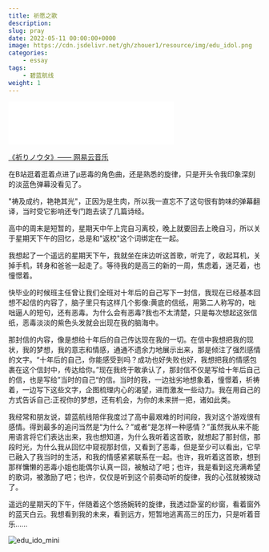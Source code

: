 ```yaml
---
title: 祈愿之歌
description: 
slug: pray
date: 2022-05-11 00:00:00+0000
image: https://cdn.jsdelivr.net/gh/zhouer1/resource/img/edu_idol.png
categories:
    - essay
tags:
    - 碧蓝航线
weight: 1
---
```

<iframe frameborder="no" border="0" marginwidth="0" marginheight="0" width=330 height=86 src="//music.163.com/outchain/player?type=3&id=2488001464&auto=1&height=66"></iframe>

[《祈りノウタ》—— 网易云音乐](https://music.163.com/#/program?id=2488001464)

在B站逛着逛着点进了μ恶毒的角色曲，还是熟悉的旋律，只是开头令我印象深刻的淡蓝色弹幕没看见了。

"祷及成约，艳艳其光"，正因为是生肉，所以我一直忘不了这句很有韵味的弹幕翻译，当时受它影响还专门跑去读了几篇诗经。

高中的周末是短暂的，星期天中午上完自习离校，晚上就要回去上晚自习，所以关于星期天下午的回忆，总是和"返校"这个词绑定在一起。

我想起了一个遥远的星期天下午，我就坐在床边听这首歌，听完了，收起耳机，关掉手机，转身和爸爸一起走了。等待我的是高三的新的一周，焦虑着，迷茫着，也憧憬着。

快毕业的时候班主任曾让我们全班对十年后的自己写下一封信，我现在已经基本回想不起信的内容了，脑子里只有这样几个影像:黄底的信纸，用第二人称写的，咄咄逼人的短句，还有恶毒。为什么会有恶毒?我也不太清楚，只是每次想起这张信纸，恶毒淡淡的紫色头发就会出现在我的脑海中。

那封信的内容，像是想给十年后的自己传达现在我的一切。在信中我想把我的现状，我的梦想，我的意志和情感，通通不遗余力地展示出来，那是倾注了强烈感情的文字。“十年后的自己，你能感受到吗？成功也好失败也好，我想把我的情感包裹在这个信封中，传达给你。”现在我终于敢承认了，那封信不仅是写给十年后自己的信，也是写给”当时的自己“的信。当时的我，一边拙劣地想象着，憧憬着，祈祷着，一边写下这些文字，企图梳理内心的渴望，进而激发一些动力。我在用自己的方式告诉自己:正视你的梦想，还有机会，为你的未来拼一把，诸如此类。

我经常和朋友说，碧蓝航线陪伴我度过了高中最艰难的时间段，我对这个游戏很有感情。得到最多的追问当然是“为什么？”或者“是怎样一种感情？”虽然我从来不能用语言将它们表达出来，我也想知道，为什么我听着这首歌，就想起了那封信，那段时光，为什么我从回忆中窥视那封信，又看到了恶毒，但是至少可以看出，它早已融入了我当时的生活，和我的情感紧紧联系在一起。也许，我听着这首歌，想到那样慵懒的恶毒小姐也能偶尔认真一回，被触动了吧；也许，我是看到这充满希望的歌词，被激励了吧；也许，仅仅是听到这个前奏动听的旋律，我的心弦就被拨动了。

遥远的星期天的下午，伴随着这个悠扬婉转的旋律，我透过卧室的纱窗，看着窗外的蓝天白云。我想看到我的未来，看到远方，短暂地逃离高三的压力，只是听着音乐……

![edu_ido_mini](https://cdn.jsdelivr.net/gh/zhouer1/resource/img/edu_ido_mini.png)